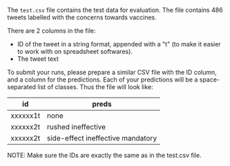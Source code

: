 The `test.csv` file contains the test data for evaluation.
The file contains 486 tweets labelled with the concerns towards vaccines.

There are 2 columns in the file:
 - ID of the tweet in a string format, appended with a "t" (to make it easier to work with on spreadsheet softwares).
 - The tweet text


To submit your runs, please prepare a similar CSV file with the ID column, and a column for the predictions. Each of your predictions will be a space-separated list of classes. Thus the file will look like:

|id |preds|
|-----|--------|
|xxxxxx1t|none       |
|xxxxxx2t  |rushed ineffective      |
|xxxxxx2t  |side-effect ineffective mandatory      |

NOTE: Make sure the IDs are exactly the same as in the test.csv file.
